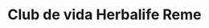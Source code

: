 ---
title: "Club de vida Herbalife Reme"
url: /cholula-puebla/club-de-vida-herbalife-reme/
shop: alimentación sana
---